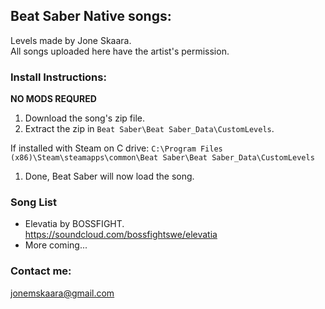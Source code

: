 ## Beat Saber Native songs:
Levels made by Jone Skaara.  
All songs uploaded here have the artist's permission.

### Install Instructions:
**NO MODS REQURED**
1. Download the song's zip file.
1. Extract the zip in ```Beat Saber\Beat Saber_Data\CustomLevels```.

  If installed with Steam on C drive: ```C:\Program Files (x86)\Steam\steamapps\common\Beat Saber\Beat Saber_Data\CustomLevels```
1. Done, Beat Saber will now load the song.

### Song List
- Elevatia by BOSSFIGHT.  
https://soundcloud.com/bossfightswe/elevatia
- More coming...

### Contact me:
jonemskaara@gmail.com
